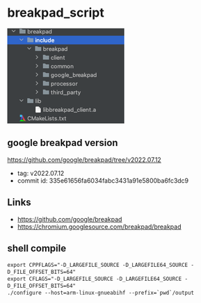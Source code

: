 # breakpad_script

![](img/img.png)

## google breakpad version
https://github.com/google/breakpad/tree/v2022.07.12
* tag: v2022.07.12
* commit id: 335e61656fa6034fabc3431a91e5800ba6fc3dc9

## Links
* https://github.com/google/breakpad
* https://chromium.googlesource.com/breakpad/breakpad

## shell compile
```shell
export CPPFLAGS="-D_LARGEFILE_SOURCE -D_LARGEFILE64_SOURCE -D_FILE_OFFSET_BITS=64"
export CFLAGS="-D_LARGEFILE_SOURCE -D_LARGEFILE64_SOURCE -D_FILE_OFFSET_BITS=64"
./configure --host=arm-linux-gnueabihf --prefix=`pwd`/output
```
